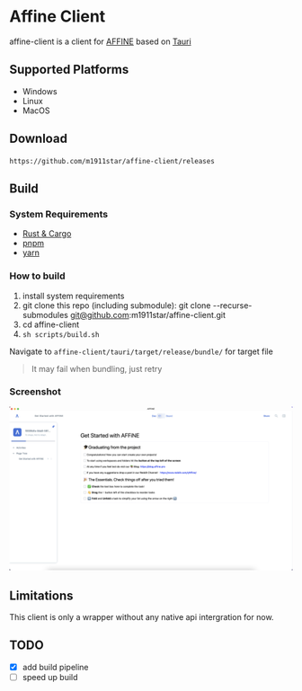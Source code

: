 # Affine Client

affine-client is a client for [AFFINE](https://github.com/toeverything/AFFiNE) based on [Tauri](https://tauri.app/)

## Supported Platforms

- Windows
- Linux
- MacOS

## Download

`https://github.com/m1911star/affine-client/releases`

## Build

### System Requirements

- [Rust & Cargo](https://www.rust-lang.org/)
- [pnpm](https://pnpm.io/)
- [yarn](https://yarnpkg.com/)

### How to build

1. install system requirements
2. git clone this repo (including submodule): git clone --recurse-submodules git@github.com:m1911star/affine-client.git
3. cd affine-client
4. `sh scripts/build.sh`

Navigate to `affine-client/tauri/target/release/bundle/` for target file

> It may fail when bundling, just retry

### Screenshot

![home](./screenshots/home.png)

## Limitations

This client is only a wrapper without any native api intergration for now.

## TODO

- [x] add build pipeline
- [ ] speed up build
